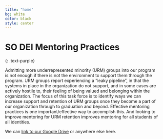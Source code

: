 ```yaml
---
title: "home"
bg: white
color: black
style: center
---
```


<span class="fa-stack subtlecircle" style="font-size:100px; background:rgba(255,166,0,0.1)">
  <i class="fa fa-circle fa-stack-2x text-white"></i>
  <i class="far fa-grin-beam fa-stack-1x text-orange"></i>
</span>

# SO DEI Mentoring Practices
{: .text-purple}

Admitting more underrepresented minority (URM) groups into our program is not enough if there is not the environment to support them through the program.  URM groups report experiencing a “leaky pipeline”, in that the systems in place in the organization do not support, and in some cases are actively hostile to, their feeling of being valued and belonging within the organization.  The focus of this task force is to identify ways we can increase support and retention of URM groups once they become a part of our organization through to graduation and beyond.  Effective mentoring practices is one important/effective way to accomplish this.  And looking to improve mentoring for URM retention improves mentoring for all students of all identities.

We can [link to our Google Drive](https://drive.google.com/drive/u/3/folders/1jbkJae52AlLg4D59J81BEAhcjr1j4ClB) or anywhere else here. 
